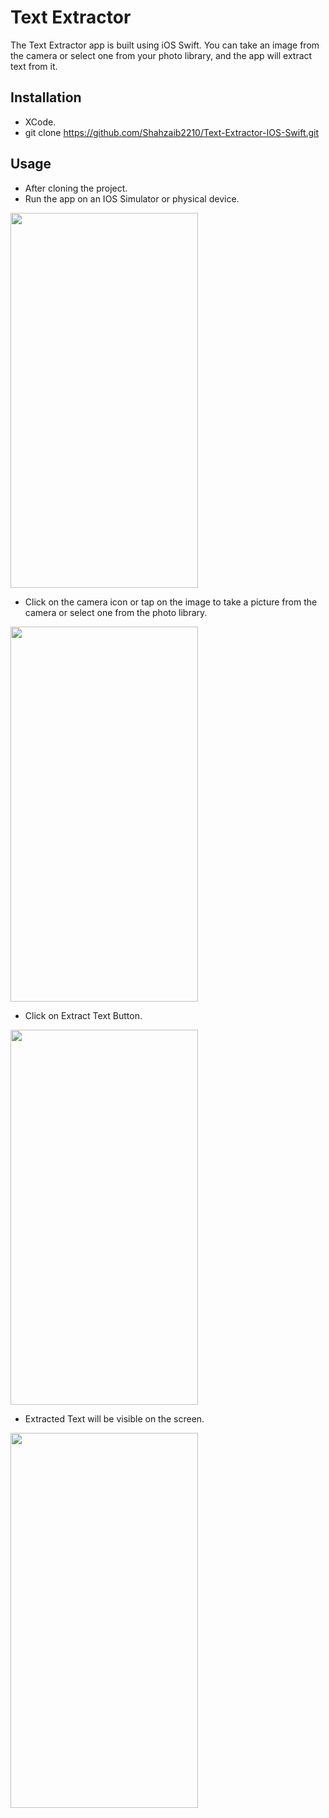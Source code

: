 # Text Extractor

   The Text Extractor app is built using iOS Swift. You can take an image from the camera or select one from your photo library, and the app will extract text from it.

## Installation
 -  XCode.
 -  git clone https://github.com/Shahzaib2210/Text-Extractor-IOS-Swift.git

## Usage

- After cloning the project.
- Run the app on an IOS Simulator or physical device.

<img src = "https://github.com/user-attachments/assets/8b05cd44-d286-4864-b621-36794e31eeea" height="600" width="300">

 - Click on the camera icon or tap on the image to take a picture from the camera or select one from the photo library.

<img src = "https://github.com/user-attachments/assets/ba8394d7-a43b-4a5b-a89c-2060d662bc18" height="600" width="300">

 - Click on Extract Text Button.

<img src = "https://github.com/user-attachments/assets/adeecd3d-4f12-4aa7-b483-1538a625d015" height="600" width="300">

- Extracted Text will be visible on the screen.

<img src = "https://github.com/user-attachments/assets/e08fed49-75cd-4b5f-a85c-ca1ba3d77f98" height="600" width="300">
